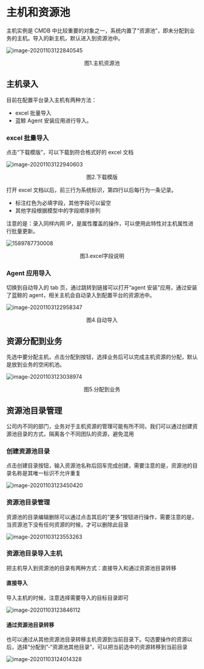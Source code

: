 # 主机和资源池

主机实例是 CMDB 中比较重要的对象之一，系统内置了“资源池”，即未分配到业务的主机。导入的新主机，默认进入到资源池中。

![image-20201103122840545](../media/ResourcePool/image-20201103122840545.png)
<center>图1.主机资源池</center>

## 主机录入

目前在配置平台录入主机有两种方法：

- excel 批量导入
- 蓝鲸 Agent 安装应用进行导入。

### excel 批量导入

点击“下载模版”，可以下载到符合格式好的 excel 文档

![image-20201103122940603](../media/ResourcePool/image-20201103122940603.png)
<center>图2.下载模版</center>

打开 excel 文档以后，前三行为系统标识，第四行以后每行为一条记录。

- 标注红色为必填字段，其他字段可以留空
- 其他字段根据模型中的字段顺序排列

注意的是：录入同样内网 IP，是属性覆盖的操作，可以使用此特性对主机属性进行批量更新。

![1589787730008](../media/1589787730008.png)
<center>图3.excel字段说明</center>

### Agent 应用导入

切换到自动导入的 tab 页，通过跳转到链接可以打开“agent 安装”应用，通过安装了蓝鲸的 agent，相关主机会自动录入到配置平台的资源池中。

![image-20201103122958347](../media/ResourcePool/image-20201103122958347.png)
<center>图4.自动导入</center>

## 资源分配到业务

先选中要分配主机，点击分配到按钮，选择业务后可以完成主机资源的分配，默认是放到业务的空闲机池。

![image-20201103123038974](../media/ResourcePool/image-20201103123038974.png)
<center>图5.分配到业务</center>

## 资源池目录管理

公司内不同的部门，业务对于主机资源的管理可能有所不同，我们可以通过创建资源池目录的方式，隔离各个不同团队的资源，避免混用

###  创建资源池目录

点击创建目录按钮，输入资源池名称后回车完成创建，需要注意的是，资源池的目录名称是其唯一标识不允许重复

![image-20201103123450420](../media/ResourcePool/image-20201103123450420.png)



### 资源池目录管理

资源池的目录编辑删除可以通过点击其后的“更多”按钮进行操作，需要注意的是，当资源池下没有任何资源的时候，才可以删除此目录

![image-20201103123553263](../media/ResourcePool/image-20201103123553263.png)



### 资源池目录导入主机

把主机导入到资源池的目录有两种方式：直接导入和通过资源池目录转移

#### 直接导入

导入主机的时候，注意选择需要导入的目标目录即可

![image-20201103123846112](../media/ResourcePool/image-20201103123846112.png)



#### 通过资源池目录转移

也可以通过从其他资源池目录转移主机资源到当前目录下。勾选要操作的资源以后，选择“分配到”-“资源池其他目录”，可以把当前选中的资源转移到当前目录

![image-20201103124014328](../media/ResourcePool/image-20201103124014328.png)